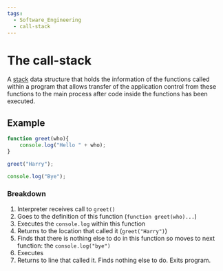 ```yaml
---
tags:
  - Software_Engineering
  - call-stack
---
```


# The call-stack

A [stack](/Data_Structures/Stacks.md) data structure that holds the information of the functions called within a program that allows transfer of the application control from these functions to the main process after code inside the functions has been executed.

## Example

```js
function greet(who){
	console.log("Hello " + who);
}

greet("Harry");

console.log("Bye");
```
### Breakdown 
1. Interpreter receives call to `greet()`
2. Goes to the definition of this function   (`function greet(who)...`) 
3. Executes the `console.log` within this function
4. Returns to the location that called it (`greet("Harry")`)
5. Finds that there is nothing else to do in this function so moves to next function: the `console.log("bye")`
6. Executes
7. Returns to line that called it. Finds nothing else to do. Exits program.
   